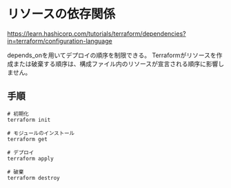 # リソースの依存関係
https://learn.hashicorp.com/tutorials/terraform/dependencies?in=terraform/configuration-language


depends_onを用いてデプロイの順序を制限できる。
Terraformがリソースを作成または破棄する順序は、構成ファイル内のリソースが宣言される順序に影響しません。

## 手順

```
# 初期化
terraform init

# モジュールのインストール
terraform get

# デプロイ
terraform apply

# 破棄
terraform destroy
```
